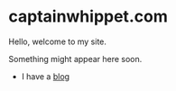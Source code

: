 captainwhippet.com
========================

Hello, welcome to my site.

Something might appear here soon.

* I have a [blog](http://captainwhippet.com)
